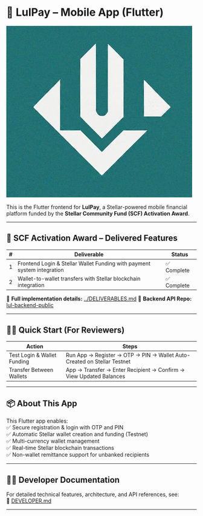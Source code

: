 # 📱 LulPay – Mobile App (Flutter)

![LulPay Logo](assets/logos/logo1.png)

This is the Flutter frontend for **LulPay**, a Stellar-powered mobile financial platform funded by the **Stellar Community Fund (SCF) Activation Award**.  

---

## 🚀 SCF Activation Award – Delivered Features

| #  | Deliverable                                                                                              | Status       |
|----|----------------------------------------------------------------------------------------------------------|--------------|
| 1  | Frontend Login & Stellar Wallet Funding with payment system integration                                   | ✅ Complete  |
| 2  | Wallet-to-wallet transfers with Stellar blockchain integration                                            | ✅ Complete  |

📂 **Full implementation details:** [../DELIVERABLES.md](https://github.com/Zerie5/Zerie5/blob/main/DELIVERABLES.md)
🔗 **Backend API Repo:** [lul-backend-public](https://github.com/Zerie5/lul-backend-public)

---

## 👩‍💻 Quick Start (For Reviewers)

| Action                          | Steps                                                                                   |
|----------------------------------|-----------------------------------------------------------------------------------------|
| Test Login & Wallet Funding     | Run App → Register → OTP → PIN → Wallet Auto-Created on Stellar Testnet                 |
| Transfer Between Wallets        | App → Transfer → Enter Recipient → Confirm → View Updated Balances                     |

---

## 📦 About This App

This Flutter app enables:  
✅ Secure registration & login with OTP and PIN  
✅ Automatic Stellar wallet creation and funding (Testnet)  
✅ Multi-currency wallet management  
✅ Real-time Stellar blockchain transactions  
✅ Non-wallet remittance support for unbanked recipients  

---

## 👨‍💻 Developer Documentation

For detailed technical features, architecture, and API references, see:  
📄 [DEVELOPER.md](./DEVELOPER.md)

---

